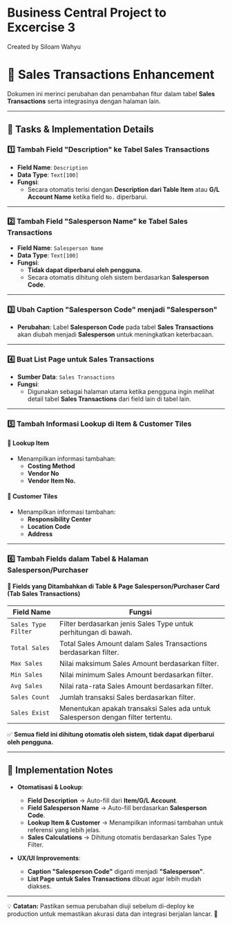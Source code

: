 ﻿# Business Central Project to Excercise 3

 Created by Siloam Wahyu

# 📌 Sales Transactions Enhancement

Dokumen ini merinci perubahan dan penambahan fitur dalam tabel **Sales Transactions** serta integrasinya dengan halaman lain.

---

## 📝 Tasks & Implementation Details

### **1️⃣ Tambah Field "Description" ke Tabel Sales Transactions**
- **Field Name**: `Description`
- **Data Type**: `Text[100]`
- **Fungsi**: 
  - Secara otomatis terisi dengan **Description dari Table Item** atau **G/L Account Name** ketika field `No.` diperbarui.

---

### **2️⃣ Tambah Field "Salesperson Name" ke Tabel Sales Transactions**
- **Field Name**: `Salesperson Name`
- **Data Type**: `Text[100]`
- **Fungsi**: 
  - **Tidak dapat diperbarui oleh pengguna.**
  - Secara otomatis dihitung oleh sistem berdasarkan **Salesperson Code**.

---

### **3️⃣ Ubah Caption "Salesperson Code" menjadi "Salesperson"**
- **Perubahan**: Label **Salesperson Code** pada tabel **Sales Transactions** akan diubah menjadi **Salesperson** untuk meningkatkan keterbacaan.

---

### **4️⃣ Buat List Page untuk Sales Transactions**
- **Sumber Data**: `Sales Transactions`
- **Fungsi**: 
  - Digunakan sebagai halaman utama ketika pengguna ingin melihat detail tabel **Sales Transactions** dari field lain di tabel lain.

---

### **5️⃣ Tambah Informasi Lookup di Item & Customer Tiles**
#### 📌 **Lookup Item**  
- Menampilkan informasi tambahan:
  - **Costing Method**
  - **Vendor No**
  - **Vendor Item No.**

#### 📌 **Customer Tiles**
- Menampilkan informasi tambahan:
  - **Responsibility Center**
  - **Location Code**
  - **Address**

---

### **6️⃣ Tambah Fields dalam Tabel & Halaman Salesperson/Purchaser**
#### 📌 **Fields yang Ditambahkan di Table & Page Salesperson/Purchaser Card (Tab Sales Transactions)**

| **Field Name**        | **Fungsi** |
|-----------------------|-----------|
| `Sales Type Filter`   | Filter berdasarkan jenis Sales Type untuk perhitungan di bawah. |
| `Total Sales`         | Total Sales Amount dalam Sales Transactions berdasarkan filter. |
| `Max Sales`           | Nilai maksimum Sales Amount berdasarkan filter. |
| `Min Sales`           | Nilai minimum Sales Amount berdasarkan filter. |
| `Avg Sales`           | Nilai rata-rata Sales Amount berdasarkan filter. |
| `Sales Count`         | Jumlah transaksi Sales berdasarkan filter. |
| `Sales Exist`         | Menentukan apakah transaksi Sales ada untuk Salesperson dengan filter tertentu. |

✅ **Semua field ini dihitung otomatis oleh sistem, tidak dapat diperbarui oleh pengguna.**

---

## 🚀 **Implementation Notes**
- **Otomatisasi & Lookup**:
  - **Field Description** → Auto-fill dari **Item/G/L Account**.
  - **Field Salesperson Name** → Auto-fill berdasarkan **Salesperson Code**.
  - **Lookup Item & Customer** → Menampilkan informasi tambahan untuk referensi yang lebih jelas.
  - **Sales Calculations** → Dihitung otomatis berdasarkan Sales Type Filter.

- **UX/UI Improvements**:
  - **Caption "Salesperson Code"** diganti menjadi **"Salesperson"**.
  - **List Page untuk Sales Transactions** dibuat agar lebih mudah diakses.

---

💡 **Catatan:** Pastikan semua perubahan diuji sebelum di-deploy ke production untuk memastikan akurasi data dan integrasi berjalan lancar. 🚀  
